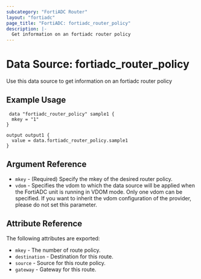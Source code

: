 ```yaml
---
subcategory: "FortiADC Router"
layout: "fortiadc"
page_title: "FortiADC: fortiadc_router_policy"
description: |-
  Get information on an fortiadc router policy
---
```


# Data Source: fortiadc_router_policy
Use this data source to get information on an fortiadc router policy

## Example Usage

```hcl
 data "fortiadc_router_policy" sample1 {
  mkey = "1"
}

output output1 {
  value = data.fortiadc_router_policy.sample1
}
```

## Argument Reference
* `mkey` - (Required) Specify the mkey of the desired  router policy.
* `vdom` - Specifies the vdom to which the data source will be applied when the FortiADC unit is running in VDOM mode. Only one vdom can be specified. If you want to inherit the vdom configuration of the provider, please do not set this parameter.


## Attribute Reference

The following attributes are exported:

* `mkey` - The number of route policy.
* `destination` - Destination for this route. 
* `source` - Source for this route policy. 
* `gateway` - Gateway for this route. 

